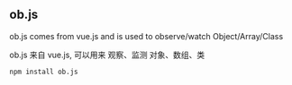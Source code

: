 ## ob.js ##

ob.js comes from vue.js and is used to observe/watch Object/Array/Class

ob.js 来自 vue.js, 可以用来 观察、监测 对象、数组、类


``` bash
npm install ob.js
```
